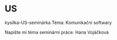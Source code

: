 # US
kysilka-US-seminárka
Téma: Komunikační softwary

Napište mi téma seminární práce. Hana Vojáčková
